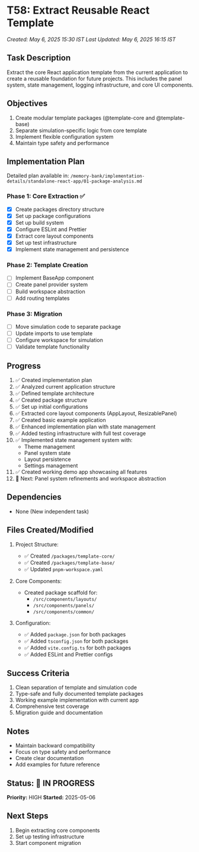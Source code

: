 # T58: Extract Reusable React Template
*Created: May 6, 2025 15:30 IST*
*Last Updated: May 6, 2025 16:15 IST*

## Task Description
Extract the core React application template from the current application to create a reusable foundation for future projects. This includes the panel system, state management, logging infrastructure, and core UI components.

## Objectives
1. Create modular template packages (@template-core and @template-base)
2. Separate simulation-specific logic from core template
3. Implement flexible configuration system
4. Maintain type safety and performance

## Implementation Plan
Detailed plan available in: `/memory-bank/implementation-details/standalone-react-app/01-package-analysis.md`

### Phase 1: Core Extraction ✅
- [x] Create packages directory structure
- [x] Set up package configurations
- [x] Set up build system
- [x] Configure ESLint and Prettier
- [x] Extract core layout components
- [x] Set up test infrastructure
- [x] Implement state management and persistence

### Phase 2: Template Creation
- [ ] Implement BaseApp component
- [ ] Create panel provider system
- [ ] Build workspace abstraction
- [ ] Add routing templates

### Phase 3: Migration
- [ ] Move simulation code to separate package
- [ ] Update imports to use template
- [ ] Configure workspace for simulation
- [ ] Validate template functionality

## Progress
1. ✅ Created implementation plan
2. ✅ Analyzed current application structure
3. ✅ Defined template architecture
4. ✅ Created package structure
5. ✅ Set up initial configurations
6. ✅ Extracted core layout components (AppLayout, ResizablePanel)
7. ✅ Created basic example application
8. ✅ Enhanced implementation plan with state management
9. ✅ Added testing infrastructure with full test coverage
10. ✅ Implemented state management system with:
    - Theme management
    - Panel system state
    - Layout persistence
    - Settings management
11. ✅ Created working demo app showcasing all features
12. 🔄 Next: Panel system refinements and workspace abstraction

## Dependencies
- None (New independent task)

## Files Created/Modified
1. Project Structure:
   - ✅ Created `/packages/template-core/`
   - ✅ Created `/packages/template-base/`
   - ✅ Updated `pnpm-workspace.yaml`

2. Core Components:
   - Created package scaffold for:
     - `/src/components/layouts/`
     - `/src/components/panels/`
     - `/src/components/common/`

3. Configuration:
   - ✅ Added `package.json` for both packages
   - ✅ Added `tsconfig.json` for both packages
   - ✅ Added `vite.config.ts` for both packages
   - ✅ Added ESLint and Prettier configs

## Success Criteria
1. Clean separation of template and simulation code
2. Type-safe and fully documented template packages
3. Working example implementation with current app
4. Comprehensive test coverage
5. Migration guide and documentation

## Notes
- Maintain backward compatibility
- Focus on type safety and performance
- Create clear documentation
- Add examples for future reference

## Status: 🔄 IN PROGRESS
**Priority:** HIGH
**Started:** 2025-05-06

## Next Steps
1. Begin extracting core components
2. Set up testing infrastructure
3. Start component migration